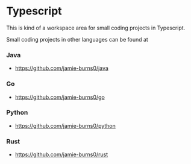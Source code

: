 # Typescript
This is kind of a workspace area for small coding projects in Typescript.

Small coding projects in other languages can be found at

### Java
- https://github.com/jamie-burns0/java

### Go
- https://github.com/jamie-burns0/go

### Python
- https://github.com/jamie-burns0/python

### Rust
- https://github.com/jamie-burns0/rust
